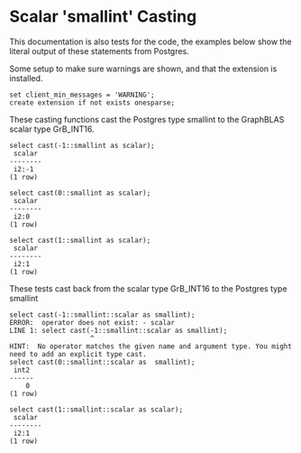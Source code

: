 # Scalar 'smallint' Casting

This documentation is also tests for the code, the examples below
show the literal output of these statements from Postgres.

Some setup to make sure warnings are shown, and that the extension
is installed.
``` postgres-console
set client_min_messages = 'WARNING';
create extension if not exists onesparse;
```
These casting functions cast the Postgres type smallint to the
GraphBLAS scalar type GrB_INT16.
``` postgres-console
select cast(-1::smallint as scalar);
 scalar 
--------
 i2:-1
(1 row)

select cast(0::smallint as scalar);
 scalar 
--------
 i2:0
(1 row)

select cast(1::smallint as scalar);
 scalar 
--------
 i2:1
(1 row)

```
These tests cast back from the scalar type GrB_INT16 to the
Postgres type smallint
``` postgres-console
select cast(-1::smallint::scalar as smallint);
ERROR:  operator does not exist: - scalar
LINE 1: select cast(-1::smallint::scalar as smallint);
                    ^
HINT:  No operator matches the given name and argument type. You might need to add an explicit type cast.
select cast(0::smallint::scalar as  smallint);
 int2 
------
    0
(1 row)

select cast(1::smallint::scalar as scalar);
 scalar 
--------
 i2:1
(1 row)

```